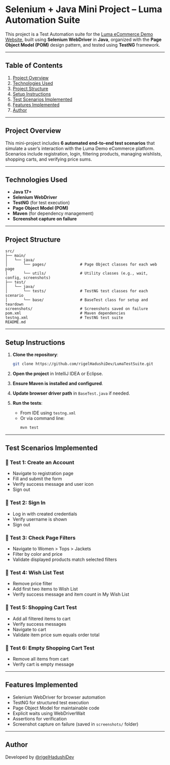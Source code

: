 
# Selenium + Java Mini Project – Luma Automation Suite

This project is a Test Automation suite for the [Luma eCommerce Demo Website](https://magento.softwaretestingboard.com/), built using **Selenium WebDriver** in **Java**, organized with the **Page Object Model (POM)** design pattern, and tested using **TestNG** framework.

---

## Table of Contents

1. [Project Overview](#project-overview)  
2. [Technologies Used](#technologies-used)  
3. [Project Structure](#project-structure)  
4. [Setup Instructions](#setup-instructions)  
5. [Test Scenarios Implemented](#test-scenarios-implemented)  
6. [Features Implemented](#features-implemented)  
7. [Author](#author)

---

## Project Overview

This mini-project includes **6 automated end-to-end test scenarios** that simulate a user’s interaction with the Luma Demo eCommerce platform. Scenarios include registration, login, filtering products, managing wishlists, shopping carts, and verifying price sums.

---

## Technologies Used

- **Java 17+**
- **Selenium WebDriver**
- **TestNG** (for test execution)
- **Page Object Model (POM)**
- **Maven** (for dependency management)
- **Screenshot capture on failure**

---

## Project Structure

```
src/
├── main/
│   └── java/
│       └── pages/               # Page Object classes for each web page
│       └── utils/               # Utility classes (e.g., wait, config, screenshots)
├── test/
│   └── java/
│       └── tests/               # TestNG test classes for each scenario
│       └── base/                # BaseTest class for setup and teardown
screenshots/                     # Screenshots saved on failure
pom.xml                          # Maven dependencies
testng.xml                       # TestNG test suite
README.md                        
```

---

## Setup Instructions

1. **Clone the repository**:
   ```bash
   git clone https://github.com/rigelHadushiDev/LumaTestSuite.git
   ```

2. **Open the project** in IntelliJ IDEA or Eclipse.

3. **Ensure Maven is installed and configured**.

4. **Update browser driver path** in `BaseTest.java` if needed.

5. **Run the tests**:
   - From IDE using `testng.xml`
   - Or via command line:
     ```bash
     mvn test
     ```

---

## Test Scenarios Implemented

### 🔹 Test 1: Create an Account
- Navigate to registration page
- Fill and submit the form
- Verify success message and user icon
- Sign out

### 🔹 Test 2: Sign In
- Log in with created credentials
- Verify username is shown
- Sign out

### 🔹 Test 3: Check Page Filters
- Navigate to Women > Tops > Jackets
- Filter by color and price
- Validate displayed products match selected filters

### 🔹 Test 4: Wish List Test
- Remove price filter
- Add first two items to Wish List
- Verify success message and item count in My Wish List

### 🔹 Test 5: Shopping Cart Test
- Add all filtered items to cart
- Verify success messages
- Navigate to cart
- Validate item price sum equals order total

### 🔹 Test 6: Empty Shopping Cart Test
- Remove all items from cart
- Verify cart is empty message

---

## Features Implemented

- Selenium WebDriver for browser automation  
- TestNG for structured test execution  
- Page Object Model for maintainable code  
- Explicit waits using WebDriverWait  
- Assertions for verification  
- Screenshot capture on failure (saved in `screenshots/` folder)

---

## Author

Developed by [@rigelHadushiDev](https://github.com/rigelHadushiDev)
